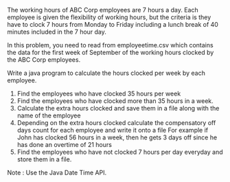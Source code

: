 The working hours of ABC Corp employees are 7 hours a day. Each employee is given the flexibility of working hours, but the criteria is they have to clock 7 hours from Monday to Friday including a lunch break of 40 minutes included in the 7 hour day.

In this problem, you need to read from employeetime.csv which contains the data for the first week of September of the working hours clocked by the ABC Corp employees.

Write a java program to calculate the hours clocked per week by each employee.
1. Find the employees who have clocked 35 hours per week
2. Find the employees who have clocked more than 35 hours in a week. 
3. Calculate the extra hours clocked and save them in a file along with the name of the employee
4. Depending on the extra hours clocked calculate the compensatory off days count for each employee and write it onto a file
For example if John has clocked 56 hours in a week, then he gets 3 days off since he has done an overtime of 21 hours  
5. Find the employees who have not clocked 7 hours per day everyday and store them in a file.

Note : Use the Java Date Time API.